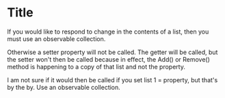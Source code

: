 # Title

If you would like to respond to change in the contents of a list, then you must use an observable collection.

Otherwise a setter property will not be called. The getter will be called, but the setter won't then be called because in effect, the Add() or Remove() method is happening to a copy of that list and not the property.

I am not sure if it would then be called if you set list 1 = property, but that's by the by. Use an observable collection.
